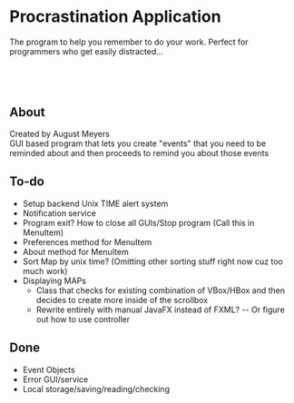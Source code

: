 # Procrastination Application
The program to help you remember to do your work. Perfect for programmers who get easily distracted...
#

<br />

## About
Created by August Meyers
<br />
GUI based program that lets you create "events" that you need to be reminded about and then proceeds to remind you about those events 

## To-do
- Setup backend Unix TIME alert system 
- Notification service 
- Program exit? How to close all GUIs/Stop program (Call this in MenuItem)
- Preferences method for MenuItem
- About method for MenuItem
- Sort Map by unix time?  (Omitting other sorting stuff right now cuz too much work)
- Displaying MAPs
	- Class that checks for existing combination of VBox/HBox and then decides to create more inside of the scrollbox
	- Rewrite entirely with manual JavaFX instead of FXML? -- Or figure out how to use controller 
	
## Done
- Event Objects 
- Error GUI/service
- Local storage/saving/reading/checking